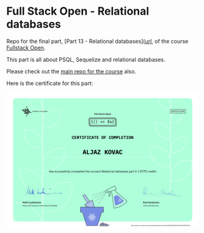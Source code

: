 # Full Stack Open - Relational databases

Repo for the final part, [Part 13 - Relational databases]([url](https://fullstackopen.com/en/part13), of the course [Fullstack Open](https://fullstackopen.com/en/).

This part is all about PSQL, Sequelize and relational databases.

Please check out the [main repo for the course](https://github.com/aljazkovac/fullstackopen-part0-to-part9-react) also.

Here is the certificate for this part:

![Certificate - part 13 - relational databases](https://github.com/aljazkovac/fullstackopen-part13-relational-databases/blob/main/certificate-fullstack-part13-relational-db-certificate.png)
